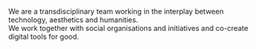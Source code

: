 We are a transdisciplinary team working in the interplay between technology, aesthetics and humanities.    
We work together with social organisations and initiatives and co-create digital tools for good.

